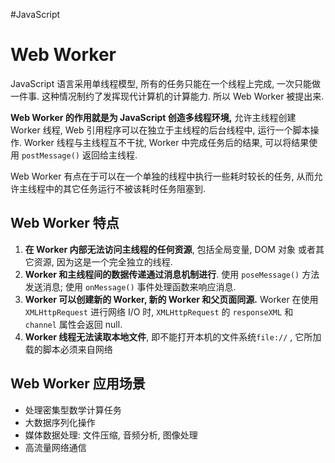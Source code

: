 #JavaScript 
# Web Worker

JavaScript 语言采用单线程模型, 所有的任务只能在一个线程上完成, 一次只能做一件事. 这种情况制约了发挥现代计算机的计算能力. 所以 Web Worker 被提出来.

**Web Worker 的作用就是为 JavaScript 创造多线程环境,** 允许主线程创建 Worker 线程, Web 引用程序可以在独立于主线程的后台线程中, 运行一个脚本操作. Worker 线程与主线程互不干扰, Worker 中完成任务后的结果, 可以将结果使用 `postMessage()` 返回给主线程. 

Web Worker 有点在于可以在一个单独的线程中执行一些耗时较长的任务, 从而允许主线程中的其它任务运行不被该耗时任务阻塞到.

## Web Worker 特点

1. **在 Worker 内部无法访问主线程的任何资源**, 包括全局变量, DOM 对象 或者其它资源, 因为这是一个完全独立的线程.
2. **Worker 和主线程间的数据传递通过消息机制进行**. 使用 `poseMessage()` 方法发送消息; 使用 `onMessage()` 事件处理函数来响应消息.
3. **Worker 可以创建新的 Worker, 新的 Worker 和父页面同源.** Worker 在使用 `XMLHttpRequest` 进行网络 I/O 时, `XMLHttpRequest` 的 `responseXML` 和 `channel` 属性会返回 null.
4. **Worker 线程无法读取本地文件**, 即不能打开本机的文件系统`file://` , 它所加载的脚本必须来自网络

## Web Worker 应用场景

- 处理密集型数学计算任务
- 大数据序列化操作
- 媒体数据处理: 文件压缩, 音频分析, 图像处理
- 高流量网络通信
